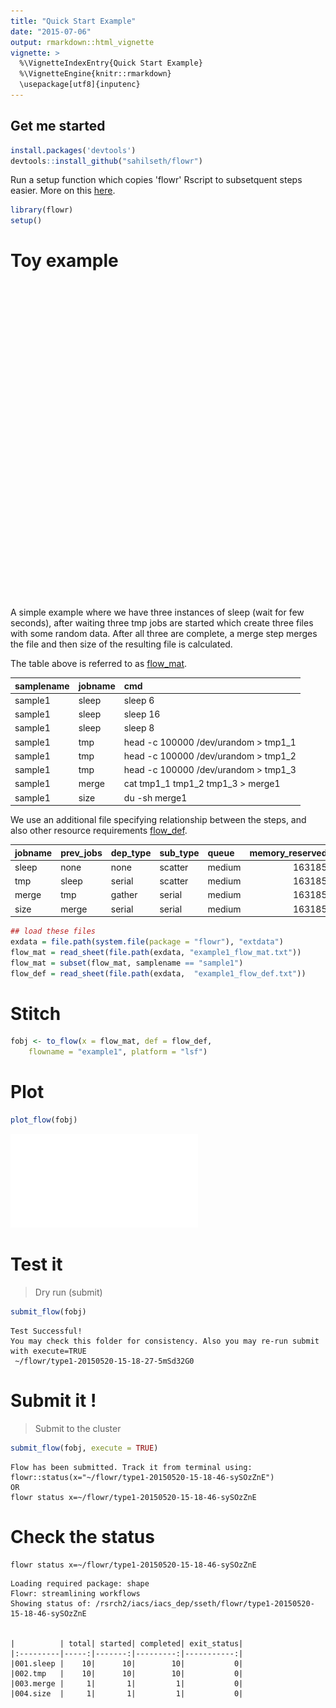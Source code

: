 ```yaml
---
title: "Quick Start Example"
date: "2015-07-06"
output: rmarkdown::html_vignette
vignette: >
  %\VignetteIndexEntry{Quick Start Example}
  %\VignetteEngine{knitr::rmarkdown}
  \usepackage[utf8]{inputenc}
---
```




Get me started
-------------



```r
install.packages('devtools')
devtools::install_github("sahilseth/flowr")
```

Run a setup function which copies 'flowr' Rscript to subsetquent steps easier.
More on this [here](https://github.com/sahilseth/rfun).


```r
library(flowr)
setup()
```


# Toy example


<!--html_preserve--><div id="htmlwidget-1419" style="width:504px;height:504px;" class="DiagrammeR"></div>
<script type="application/json" data-for="htmlwidget-1419">{"x":{"diagram":"\ngraph LR\nA(sleep)-->B(create_few_files) \nB-->C{merge them}\nC-->D[get size]\n"},"evals":[]}</script><!--/html_preserve-->



A simple example where we have three instances of sleep (wait for few seconds), after waiting three tmp jobs are started which create three files with some random data. After all three are complete, a merge step merges the file and then size of the resulting file is calculated.

The table above is referred to as [flow_mat](details...).


|samplename |jobname |cmd                                  |
|:----------|:-------|:------------------------------------|
|sample1    |sleep   |sleep 6                              |
|sample1    |sleep   |sleep 16                             |
|sample1    |sleep   |sleep 8                              |
|sample1    |tmp     |head -c 100000 /dev/urandom > tmp1_1 |
|sample1    |tmp     |head -c 100000 /dev/urandom > tmp1_2 |
|sample1    |tmp     |head -c 100000 /dev/urandom > tmp1_3 |
|sample1    |merge   |cat tmp1_1 tmp1_2 tmp1_3 > merge1    |
|sample1    |size    |du -sh merge1                        |

We use an additional file specifying relationship between the steps, and also other resource requirements [flow_def]().


|jobname |prev_jobs |dep_type |sub_type |queue  | memory_reserved|walltime | cpu_reserved|
|:-------|:---------|:--------|:--------|:------|---------------:|:--------|------------:|
|sleep   |none      |none     |scatter  |medium |          163185|23:00    |            1|
|tmp     |sleep     |serial   |scatter  |medium |          163185|23:00    |            1|
|merge   |tmp       |gather   |serial   |medium |          163185|23:00    |            1|
|size    |merge     |serial   |serial   |medium |          163185|23:00    |            1|



```r
## load these files
exdata = file.path(system.file(package = "flowr"), "extdata")
flow_mat = read_sheet(file.path(exdata, "example1_flow_mat.txt"))
flow_mat = subset(flow_mat, samplename == "sample1")
flow_def = read_sheet(file.path(exdata,  "example1_flow_def.txt"))
```

# Stitch


```r
fobj <- to_flow(x = flow_mat, def = flow_def, 
	flowname = "example1", platform = "lsf")
```

# Plot

```r
plot_flow(fobj)
```

![Flow chart describing process for example 1](figure/plot_example1-1.pdf) 


# Test it
> Dry run (submit)


```r
submit_flow(fobj)
```

```
Test Successful!
You may check this folder for consistency. Also you may re-run submit with execute=TRUE
 ~/flowr/type1-20150520-15-18-27-5mSd32G0
```

# Submit it !

> Submit to the cluster


```r
submit_flow(fobj, execute = TRUE)
```

```
Flow has been submitted. Track it from terminal using:
flowr::status(x="~/flowr/type1-20150520-15-18-46-sySOzZnE")
OR
flowr status x=~/flowr/type1-20150520-15-18-46-sySOzZnE
```


# Check the status

```
flowr status x=~/flowr/type1-20150520-15-18-46-sySOzZnE
```

```
Loading required package: shape
Flowr: streamlining workflows
Showing status of: /rsrch2/iacs/iacs_dep/sseth/flowr/type1-20150520-15-18-46-sySOzZnE


|          | total| started| completed| exit_status|
|:---------|-----:|-------:|---------:|-----------:|
|001.sleep |    10|      10|        10|           0|
|002.tmp   |    10|      10|        10|           0|
|003.merge |     1|       1|         1|           0|
|004.size  |     1|       1|         1|           0|
```
